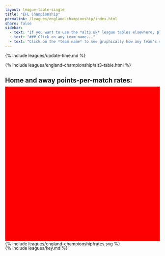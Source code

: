 ```yaml
---
layout: league-table-single
title: "EFL Championship"
permalink: /leagues/england-championship/index.html
share: false
sidebar:
  - text: "If you want to use the *alt3.uk* league tables elsewhere, please be sure to read the [License and Disclaimer](/about/license) page first."
  - text: "### Click on any team name..."
  - text: "Click on the *team name* to see graphically how any team's schedule strength evolves through the season."
---
```


{% include leagues/update-time.md %}

<!-- This page is normally updated at around 1 a.m. (UK time), on days after a match has been played. -->

{% include leagues/england-championship/alt3-table.html %}

<!-- Derby and Reading were subject to points deductions (21 and 6 pts respectively).  These have been accounted for in the _Rate_ calculation. -->

<style>
.svg-wrap {
    background-color:red;
    height:0;
    padding-top:100%; /* 350px/550px */
	margin-top:-10px;
    position: relative;
}

svg {
    background-color: white;
    height: 100%;
    display:block;
    width: 100%;
    position: absolute;
    top:0;
    left:0;
}
</style>

## Home and away points-per-match rates:

<div class="svg-wrap">
{% include leagues/england-championship/rates.svg %}
</div>

{% include leagues/key.md %}

